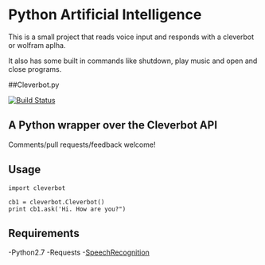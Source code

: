 # Python Artificial Intelligence
This is a small project that reads voice input and responds with a cleverbot or
wolfram aplha.

It also has some built in commands like shutdown, play music and open and close
programs.

##Cleverbot.py

[![Build Status](https://travis-ci.org/folz/cleverbot.py.svg?branch=master)](https://travis-ci.org/folz/cleverbot.py)

A Python wrapper over the Cleverbot API
---------------------------------------

Comments/pull requests/feedback welcome!

Usage
-----

```
import cleverbot

cb1 = cleverbot.Cleverbot()
print cb1.ask('Hi. How are you?")
```
## Requirements
  -Python2.7
  -Requests
  -[SpeechRecognition](https://pypi.python.org/pypi/SpeechRecognition/)


